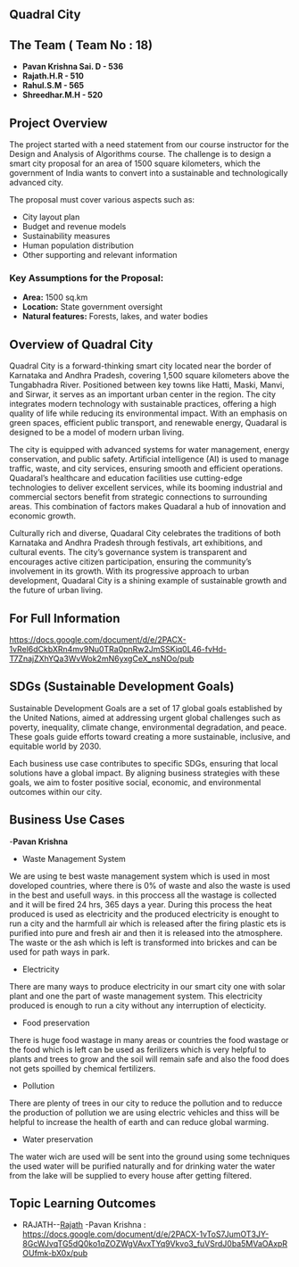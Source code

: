 ## Quadral City

## The Team ( Team No : 18)

- **Pavan Krishna Sai. D - 536**
- **Rajath.H.R - 510**
- **Rahul.S.M - 565**
- **Shreedhar.M.H - 520**

## Project Overview

The project started with a need statement from our course instructor for the Design and Analysis of Algorithms course. The challenge is to design a smart city proposal for an area of 1500 square kilometers, which the government of India wants to convert into a sustainable and technologically advanced city.

The proposal must cover various aspects such as:

- City layout plan
- Budget and revenue models
- Sustainability measures
- Human population distribution
- Other supporting and relevant information

### Key Assumptions for the Proposal:

- **Area:** 1500 sq.km
- **Location:** State government oversight
- **Natural features:** Forests, lakes, and water bodies

## Overview of Quadral City
Quadral City is a forward-thinking smart city located near the border of Karnataka and Andhra Pradesh, covering 1,500 square kilometers above the Tungabhadra River. 
Positioned between key towns like Hatti, Maski, Manvi, and Sirwar, it serves as an important urban center in the region. The city integrates modern technology with
sustainable practices, offering a high quality of life while reducing its environmental impact. With an emphasis on green spaces, efficient public transport, and
renewable energy, Quadaral is designed to be a model of modern urban living.

The city is equipped with advanced systems for water management, energy conservation, and public safety. Artificial intelligence (AI) is used to manage traffic, waste, and
city services, ensuring smooth and efficient operations. Quadaral’s healthcare and education facilities use cutting-edge technologies to deliver excellent services, while
its booming industrial and commercial sectors benefit from strategic connections to surrounding areas. This combination of factors makes Quadaral a hub of innovation and
economic growth.

Culturally rich and diverse, Quadaral City celebrates the traditions of both Karnataka and Andhra Pradesh through festivals, art exhibitions, and cultural events. The city’s
governance system is transparent and encourages active citizen participation, ensuring the community’s involvement in its growth. With its progressive approach to urban
development, Quadaral City is a shining example of sustainable growth and the future of urban living.


## For Full Information
https://docs.google.com/document/d/e/2PACX-1vRel6dCkbXRn4mv9Nu0TRa0pnRw2JmSSKiq0L46-fvHd-T7ZnajZXhYQa3WvWok2mN6yxgCeX_nsNOo/pub

## SDGs (Sustainable Development Goals)
Sustainable Development Goals are a set of 17 global goals established by the United Nations, aimed at addressing urgent global challenges such as poverty, inequality, climate change, environmental degradation, and peace. These goals guide efforts toward creating a more sustainable, inclusive, and equitable world by 2030.

Each business use case contributes to specific SDGs, ensuring that local solutions have a global impact. By aligning business strategies with these goals, we aim to foster positive social, economic, and environmental outcomes within our city.

## Business Use Cases
-**Pavan Krishna**

- Waste Management System
  
We are using te best waste management system which is used in most doveloped countries, where there is 0% of waste and also the waste is used in the best and usefull ways.
in this proccess all the wastage is collected and it will be fired 24 hrs, 365 days a year. During this process the heat produced is used as electricity and the produced 
electricity is enought to run a city and the harmfull air which is released after the firing plastic ets is purified into pure and fresh air and then it is released into the 
atmosphere. The waste or the ash which is left is transformed into brickes and can be used for path ways in park. 

- Electricity
  
There are many ways to produce electricity in our smart city one with solar plant and one the part of waste management system. This electricity produced is enough to run a city without any interruption of electicity.

- Food preservation
  
There is huge food wastage in many areas or countries the food wastage or the food which is left can be used as ferilizers which is very helpful to plants and trees to grow 
and the soil will remain safe and also the food does not gets spoilled by chemical fertilizers.
  
- Pollution
  
There are plenty of trees in our city to reduce the pollution and to reducce the production of pollution we are using electric vehicles and thiss will be helpful to increase 
the health of earth and can reduce global warming.
  
- Water preservation
  
The water wich are used will be sent into the ground using some techniques the used water will be purified naturally and for drinking water the water from the lake will
be supplied to every house after getting filtered.

## Topic Learning Outcomes

- RAJATH--[Rajath](https://docs.google.com/document/d/1JzEBxDjt8cXm7sofgKQQrf-ANizHHSTJSEZmQ0RPolc/edit?usp=sharing)
-Pavan Krishna : https://docs.google.com/document/d/e/2PACX-1vToS7JumOT3JY-8GcWJvqTG5dQ0ko1qZOZWgVAvxTYq9Vkvo3_fuVSrdJ0ba5MVaOAxpROUfmk-bX0x/pub
